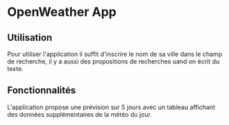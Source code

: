 # OpenWeather App

## Utilisation

Pour utiliser l'application il suffit d'inscrire le nom de sa ville dans le champ de recherche, il y a aussi des propositions de recherches uand on écrit du texte.

## Fonctionnalités

L'application propose une prévision sur 5 jours avec un tableau affichant des données supplémentaires de la météo du jour.
